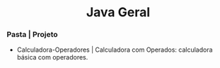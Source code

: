 <h1 align="center">Java Geral</h1>

<h3>Pasta | Projeto </h3>
<ul>
  <li>Calculadora-Operadores | Calculadora com Operados: calculadora básica com operadores.</li>
</ul>  
